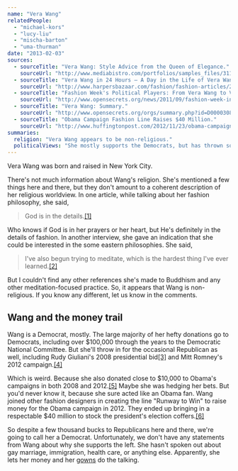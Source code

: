 ```yaml
---
name: "Vera Wang"
relatedPeople:
  - "michael-kors"
  - "lucy-liu"
  - "mischa-barton"
  - "uma-thurman"
date: "2013-02-03"
sources:
  - sourceTitle: "Vera Wang: Style Advice from the Queen of Elegance."
    sourceUrl: "http://www.mediabistro.com/portfolios/samples_files/311160_ae4VsaAhyV_hhIwAfRb2je_9l.pdf"
  - sourceTitle: "Vera Wang in 24 Hours – A Day in the Life of Vera Wang."
    sourceUrl: "http://www.harpersbazaar.com/fashion/fashion-articles/24-hours-with-vera-wang-1112#slide-1"
  - sourceTitle: "Fashion Week's Political Players: From Vera Wang to Vogue."
    sourceUrl: "http://www.opensecrets.org/news/2011/09/fashion-week-in-washington.html"
  - sourceTitle: "Vera Wang: Summary."
    sourceUrl: "http://www.opensecrets.org/orgs/summary.php?id=D000030806&cycle=2012"
  - sourceTitle: "Obama Campaign Fashion Line Raises $40 Million."
    sourceUrl: "http://www.huffingtonpost.com/2012/11/23/obama-campaign-fashion-line_n_2177671.html"
summaries:
  religion: "Vera Wang appears to be non-religious."
  politicalViews: "She mostly supports the Democrats, but has thrown some money at a few Republican candidates."
---
```


Vera Wang was born and raised in New York City.

There's not much information about Wang's religion. She's mentioned a few things here and there, but they don't amount to a coherent description of her religious worldview. In one article, while talking about her fashion philosophy, she said,

>God is in the details.<a class="source-citation" href="#http%3A%2F%2Fwww.mediabistro.com%2Fportfolios%2Fsamples_files%2F311160_ae4VsaAhyV_hhIwAfRb2je_9l.pdf" title="Vera Wang: Style Advice from the Queen of Elegance.">[1]</a>

Who knows if God is in her prayers or her heart, but He's definitely in the details of fashion. In another interview, she gave an indication that she could be interested in the some eastern philosophies. She said,

>I've also begun trying to meditate, which is the hardest thing I've ever learned.<a class="source-citation" href="#http%3A%2F%2Fwww.harpersbazaar.com%2Ffashion%2Ffashion-articles%2F24-hours-with-vera-wang-1112%23slide-1" title="Vera Wang in 24 Hours – A Day in the Life of Vera Wang.">[2]</a>

But I couldn't find any other references she's made to Buddhism and any other meditation-focused practice. So, it appears that Wang is non-religious. If you know any different, let us know in the comments.


## Wang and the money trail

Wang is a Democrat, mostly. The large majority of her hefty donations go to Democrats, including over $100,000 through the years to the Democratic National Committee. But she'll throw in for the occasional Republican as well, including Rudy Giuliani's 2008 presidential bid<a class="source-citation" href="#http%3A%2F%2Fwww.opensecrets.org%2Fnews%2F2011%2F09%2Ffashion-week-in-washington.html" title="Fashion Week&apos;s Political Players: From Vera Wang to Vogue.">[3]</a> and Mitt Romney's 2012 campaign.<a class="source-citation" href="#http%3A%2F%2Fwww.opensecrets.org%2Forgs%2Fsummary.php%3Fid%3DD000030806%26cycle%3D2012" title="Vera Wang: Summary.">[4]</a>

Which is weird. Because she also donated close to $10,000 to Obama's campaigns in both 2008 and 2012.<a class="source-citation" href="#http%3A%2F%2Fwww.opensecrets.org%2Fnews%2F2011%2F09%2Ffashion-week-in-washington.html" title="Fashion Week&apos;s Political Players: From Vera Wang to Vogue.">[5]</a> Maybe she was hedging her bets. But you'd never know it, because she sure acted like an Obama fan. Wang joined other fashion designers in creating the line "Runway to Win" to raise money for the Obama campaign in 2012. They ended up bringing in a respectable $40 million to stock the president's election coffers.<a class="source-citation" href="#http%3A%2F%2Fwww.huffingtonpost.com%2F2012%2F11%2F23%2Fobama-campaign-fashion-line_n_2177671.html" title="Obama Campaign Fashion Line Raises $40 Million.">[6]</a>

So despite a few thousand bucks to Republicans here and there, we're going to call her a Democrat. Unfortunately, we don't have any statements from Wang about why she supports the left. She hasn't spoken out about gay marriage, immigration, health care, or anything else. Apparently, she lets her money and her [gowns](http://www.tomandlorenzo.com/2011/12/michelle-obama-in-vera-wang.html) do the talking.